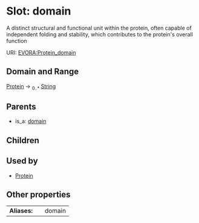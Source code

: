 
# Slot: domain

A distinct structural and functional unit within the protein, often capable of independent folding and stability, which contributes to the protein's overall function

URI: [EVORA:Protein_domain](https://evora-project.eu/Protein_domain)


## Domain and Range

[Protein](Protein.md) &#8594;  <sub>0..\*</sub> [String](types/String.md)

## Parents

 *  is_a: [domain](domain.md)

## Children


## Used by

 * [Protein](Protein.md)

## Other properties

|  |  |  |
| --- | --- | --- |
| **Aliases:** | | domain |